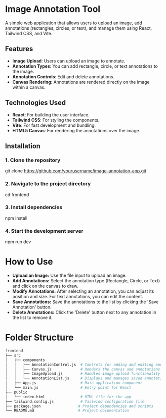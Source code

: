 # Image Annotation Tool

A simple web application that allows users to upload an image, add annotations (rectangles, circles, or text), and manage them using React, Tailwind CSS, and Vite.

## Features

- **Image Upload**: Users can upload an image to annotate.
- **Annotation Types**: You can add rectangle, circle, or text annotations to the image.
- **Annotation Controls**: Edit and delete annotations.
- **Canvas Rendering**: Annotations are rendered directly on the image within a canvas.
  
## Technologies Used

- **React**: For building the user interface.
- **Tailwind CSS**: For styling the components.
- **Vite**: For fast development and bundling.
- **HTML5 Canvas**: For rendering the annotations over the image.

## Installation

### 1. Clone the repository

  git clone https://github.com/yourusername/image-annotation-app.git

### 2. Navigate to the project directory

cd frontend

### 3. Install dependencies

npm install

### 4. Start the development server

npm run dev


# How to Use
- **Upload an Image:** Use the file input to upload an image.
- **Add Annotations:** Select the annotation type (Rectangle, Circle, or Text) and click on the canvas to draw.
- **Modify Annotations:** After selecting an annotation, you can adjust its position and size. For text annotations, you can edit the content.
- **Save Annotations:** Save the annotations to the list by clicking the 'Save Annotation' button.
- **Delete Annotations:** Click the 'Delete' button next to any annotation in the list to remove it.


# Folder Structure

```bash 
frontend
├── src
│   ├── components
│   │   ├── AnnotationControl.js  # Controls for adding and editing annotations
│   │   ├── Canvas.js             # Renders the canvas and annotations
│   │   ├── ImageUpload.js        # Handles image upload functionality
│   │   └── AnnotationList.js     # Displays and manages saved annotations
│   ├── App.js                    # Main application component
│   └── main.js                   # Entry point for React
├── public
│   └── index.html                # HTML file for the app
├── tailwind.config.js            # Tailwind configuration file
├── package.json                 # Project dependencies and scripts
└── README.md                    # Project documentation

```

